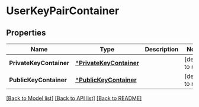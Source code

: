 # UserKeyPairContainer

## Properties
Name | Type | Description | Notes
------------ | ------------- | ------------- | -------------
**PrivateKeyContainer** | [***PrivateKeyContainer**](PrivateKeyContainer.md) |  | [default to null]
**PublicKeyContainer** | [***PublicKeyContainer**](PublicKeyContainer.md) |  | [default to null]

[[Back to Model list]](../README.md#documentation-for-models) [[Back to API list]](../README.md#documentation-for-api-endpoints) [[Back to README]](../README.md)

